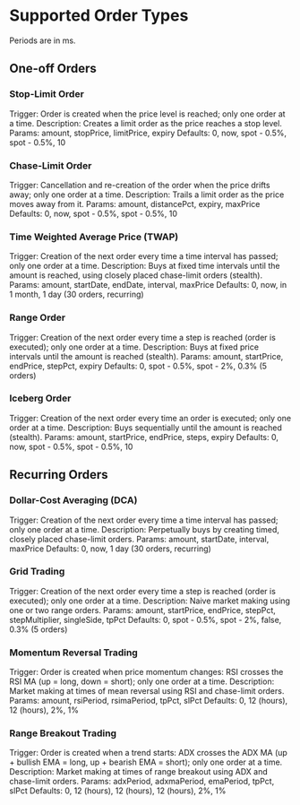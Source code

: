 # Supported Order Types

Periods are in ms.

## One-off Orders

### Stop-Limit Order

Trigger: Order is created when the price level is reached; only one order at a time.
Description: Creates a limit order as the price reaches a stop level.
Params: amount, stopPrice, limitPrice, expiry
Defaults: 0, now, spot - 0.5%, spot - 0.5%, 10

### Chase-Limit Order

Trigger: Cancellation and re-creation of the order when the price drifts away; only one order at a time.
Description: Trails a limit order as the price moves away from it.
Params: amount, distancePct, expiry, maxPrice
Defaults: 0, now, spot - 0.5%, spot - 0.5%, 10

### Time Weighted Average Price (TWAP)

Trigger: Creation of the next order every time a time interval has passed; only one order at a time.
Description: Buys at fixed time intervals until the amount is reached, using closely placed chase-limit orders (stealth).
Params: amount, startDate, endDate, interval, maxPrice
Defaults: 0, now, in 1 month, 1 day (30 orders, recurring)

### Range Order

Trigger: Creation of the next order every time a step is reached (order is executed); only one order at a time.
Description: Buys at fixed price intervals until the amount is reached (stealth).
Params: amount, startPrice, endPrice, stepPct, expiry
Defaults: 0, spot - 0.5%, spot - 2%, 0.3% (5 orders)

### Iceberg Order

Trigger: Creation of the next order every time an order is executed; only one order at a time.
Description: Buys sequentially until the amount is reached (stealth).
Params: amount, startPrice, endPrice, steps, expiry
Defaults: 0, now, spot - 0.5%, spot - 0.5%, 10

## Recurring Orders

### Dollar-Cost Averaging (DCA)

Trigger: Creation of the next order every time a time interval has passed; only one order at a time.
Description: Perpetually buys by creating timed, closely placed chase-limit orders.
Params: amount, startDate, interval, maxPrice
Defaults: 0, now, 1 day (30 orders, recurring)

### Grid Trading

Trigger: Creation of the next order every time a step is reached (order is executed); only one order at a time.
Description: Naive market making using one or two range orders.
Params: amount, startPrice, endPrice, stepPct, stepMultiplier, singleSide, tpPct
Defaults: 0, spot - 0.5%, spot - 2%, false, 0.3% (5 orders)

### Momentum Reversal Trading

Trigger: Order is created when price momentum changes: RSI crosses the RSI MA (up = long, down = short); only one order at a time.
Description: Market making at times of mean reversal using RSI and chase-limit orders.
Params: amount, rsiPeriod, rsimaPeriod, tpPct, slPct
Defaults: 0, 12 (hours), 12 (hours), 2%, 1%

### Range Breakout Trading

Trigger: Order is created when a trend starts: ADX crosses the ADX MA (up + bullish EMA = long, up + bearish EMA = short); only one order at a time.
Description: Market making at times of range breakout using ADX and chase-limit orders.
Params: adxPeriod, adxmaPeriod, emaPeriod, tpPct, slPct
Defaults: 0, 12 (hours), 12 (hours), 12 (hours), 2%, 1%
